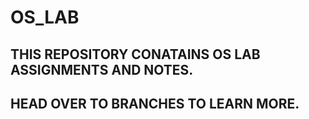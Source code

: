 # OS_LAB


## THIS REPOSITORY CONATAINS OS LAB ASSIGNMENTS AND NOTES.

## HEAD OVER TO BRANCHES TO LEARN MORE.
